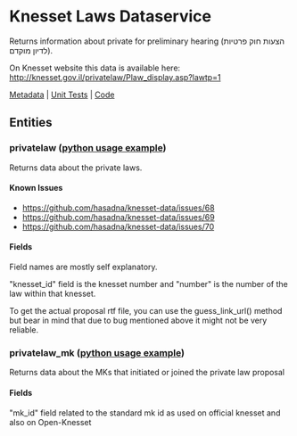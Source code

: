 # Knesset Laws Dataservice

Returns information about private for preliminary hearing (הצעות חוק פרטיות לדיון מוקדם).

On Knesset website this data is available here: http://knesset.gov.il/privatelaw/Plaw_display.asp?lawtp=1

[Metadata](http://online.knesset.gov.il/WsinternetSps/KnessetDataService/LawsData.svc/$metadata) 
| [Unit Tests](https://github.com/hasadna/knesset-data/tree/master/python/knesset_data/dataservice/tests/laws) 
| [Code](https://github.com/hasadna/knesset-data/blob/master/python/knesset_data/dataservice/laws.py)

## Entities

### privatelaw ([python usage example](https://github.com/hasadna/knesset-data/blob/master/python/knesset_data/dataservice/tests/laws))

Returns data about the private laws.

#### Known Issues

* https://github.com/hasadna/knesset-data/issues/68
* https://github.com/hasadna/knesset-data/issues/69
* https://github.com/hasadna/knesset-data/issues/70

#### Fields

Field names are mostly self explanatory.

"knesset_id" field is the knesset number and "number" is the number of the law within that knesset.

To get the actual proposal rtf file, you can use the guess_link_url() method but bear in mind that due to bug mentioned above it might not be very reliable.

### privatelaw_mk ([python usage example](https://github.com/hasadna/knesset-data/blob/master/python/knesset_data/dataservice/tests/laws))

Returns data about the MKs that initiated or joined the private law proposal

#### Fields

"mk_id" field related to the standard mk id as used on official knesset and also on Open-Knesset
